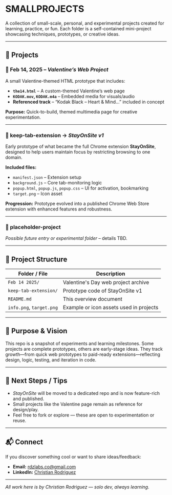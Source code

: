 # SMALLPROJECTS

A collection of small-scale, personal, and experimental projects created for learning, practice, or fun. Each folder is a self-contained mini-project showcasing techniques, prototypes, or creative ideas.

---

## 📁 Projects

### 🔸 Feb 14, 2025 – *Valentine’s Web Project*  
A small Valentine-themed HTML prototype that includes:

- **`the14.html`** – A custom-themed Valentine’s web page  
- **`KODAK.mov`, `KODAK.m4a`** – Embedded media for visuals/audio  
- **Referenced track** – “Kodak Black – Heart & Mind...” included in concept

**Purpose:** Quick-to-build, themed multimedia page for creative experimentation.

---

### 🔸 keep-tab-extension → *StayOnSite v1*  
Early prototype of what became the full Chrome extension **StayOnSite**, designed to help users maintain focus by restricting browsing to one domain.

**Included files:**
- `manifest.json` – Extension setup  
- `background.js` – Core tab-monitoring logic  
- `popup.html`, `popup.js`, `popup.css` – UI for activation, bookmarking  
- `target.png` – Icon asset  

**Progression:** Prototype evolved into a published Chrome Web Store extension with enhanced features and robustness.

---

### 🔸 placeholder-project  
*Possible future entry or experimental folder* – details TBD.

---

## 🧭 Project Structure

| Folder / File                | Description |
|-----------------------------|-------------|
| `Feb 14 2025/`              | Valentine's Day web project archive |
| `keep-tab-extension/`       | Prototype code of StayOnSite v1 |
| `README.md`                 | This overview document |
| `info.png`, `target.png`    | Example or icon assets used in projects |

---

## 🎯 Purpose & Vision

This repo is a snapshot of experiments and learning milestones. Some projects are complete prototypes, others are early-stage ideas. They track growth—from quick web prototypes to paid-ready extensions—reflecting design, logic, testing, and iteration in code.

---

## 🚀 Next Steps / Tips

- *StayOnSite* will be moved to a dedicated repo and is now feature-rich and published.
- Small projects like the Valentine page remain as reference for design/play.
- Feel free to fork or explore — these are open to experimentation or reuse.

---

## 📬 Connect

If you discover something cool or want to share ideas/feedback:

- **Email:** rdzlabs.co@gmail.com  
- **LinkedIn:** [Christian Rodriguez](https://www.linkedin.com/in/christian-rodriguez-b6b538227/)  

---

*All work here is by Christian Rodriguez — solo dev, always learning.*  

